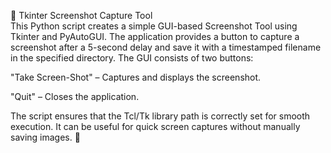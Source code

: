 📸 Tkinter Screenshot Capture Tool<br>
This Python script creates a simple GUI-based Screenshot Tool using Tkinter and PyAutoGUI. The application provides a button to capture a screenshot after a 5-second delay and save it with a timestamped filename in the specified directory. The GUI consists of two buttons:<br>

"Take Screen-Shot" – Captures and displays the screenshot.<br>

"Quit" – Closes the application.<br>

The script ensures that the Tcl/Tk library path is correctly set for smooth execution. It can be useful for quick screen captures without manually saving images. 🚀<br>
